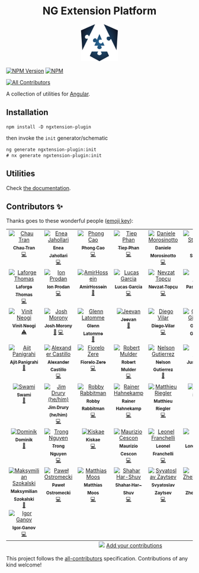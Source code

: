 <h1 align="center">NG Extension Platform</h1>
<p align="center">
<img src="/docs/public/ngxt-blue.svg" width="100px" height="100px">
</p>

[![NPM Version](https://img.shields.io/npm/v/ngxtension?style=flat-square)](https://npmjs.org/package/ngxtension)
[![NPM](https://img.shields.io/npm/dw/ngxtension?logo=npm&style=flat-square)](https://npmjs.org/package/ngxtension)

<!-- ALL-CONTRIBUTORS-BADGE:START - Do not remove or modify this section -->
[![All Contributors](https://img.shields.io/badge/all_contributors-50-orange.svg?style=flat-square)](#contributors-)
<!-- ALL-CONTRIBUTORS-BADGE:END -->

A collection of utilities for [Angular](https://angular.dev).

## Installation

```shell
npm install -D ngxtension-plugin
```

then invoke the `init` generator/schematic

```shell
ng generate ngxtension-plugin:init
# nx generate ngxtension-plugin:init
```

## Utilities

<!-- UTILITIES:START -->

Check [the documentation](https://ngxtension.netlify.app/).

<!-- UTILITIES:END -->

## Contributors ✨

Thanks goes to these wonderful people ([emoji key](https://allcontributors.org/docs/en/emoji-key)):

<!-- ALL-CONTRIBUTORS-LIST:START - Do not remove or modify this section -->
<!-- prettier-ignore-start -->
<!-- markdownlint-disable -->
<table>
  <tbody>
    <tr>
      <td align="center" valign="top" width="14.28%"><a href="https://nartc.me/"><img src="https://avatars.githubusercontent.com/u/25516557?v=4?s=100" width="100px;" alt="Chau Tran"/><br /><sub><b>Chau Tran</b></sub></a><br /><a href="https://github.com/ngxtension/ngxtension-platform/commits?author=nartc" title="Code">💻</a></td>
      <td align="center" valign="top" width="14.28%"><a href="https://eneajaho.me"><img src="https://avatars.githubusercontent.com/u/25394362?v=4?s=100" width="100px;" alt="Enea Jahollari"/><br /><sub><b>Enea Jahollari</b></sub></a><br /><a href="https://github.com/ngxtension/ngxtension-platform/commits?author=eneajaho" title="Code">💻</a></td>
      <td align="center" valign="top" width="14.28%"><a href="https://github.com/develite98"><img src="https://avatars.githubusercontent.com/u/43846216?v=4?s=100" width="100px;" alt="Phong Cao"/><br /><sub><b>Phong Cao</b></sub></a><br /><a href="https://github.com/ngxtension/ngxtension-platform/commits?author=develite98" title="Code">💻</a></td>
      <td align="center" valign="top" width="14.28%"><a href="https://www.tiepphan.com/"><img src="https://avatars.githubusercontent.com/u/7151365?v=4?s=100" width="100px;" alt="Tiep Phan"/><br /><sub><b>Tiep Phan</b></sub></a><br /><a href="https://github.com/ngxtension/ngxtension-platform/commits?author=tieppt" title="Code">💻</a></td>
      <td align="center" valign="top" width="14.28%"><a href="https://twitter.com/dmorosinotto"><img src="https://avatars.githubusercontent.com/u/3982050?v=4?s=100" width="100px;" alt="Daniele Morosinotto"/><br /><sub><b>Daniele Morosinotto</b></sub></a><br /><a href="https://github.com/ngxtension/ngxtension-platform/commits?author=dmorosinotto" title="Code">💻</a></td>
      <td align="center" valign="top" width="14.28%"><a href="https://houseofangular.io/"><img src="https://avatars.githubusercontent.com/u/67691339?v=4?s=100" width="100px;" alt="Mateusz Stefańczyk"/><br /><sub><b>Mateusz Stefańczyk</b></sub></a><br /><a href="https://github.com/ngxtension/ngxtension-platform/commits?author=va-stefanek" title="Code">💻</a></td>
      <td align="center" valign="top" width="14.28%"><a href="https://github.com/tomer953"><img src="https://avatars.githubusercontent.com/u/1807493?v=4?s=100" width="100px;" alt="Tomer953"/><br /><sub><b>Tomer953</b></sub></a><br /><a href="https://github.com/ngxtension/ngxtension-platform/commits?author=tomer953" title="Documentation">📖</a> <a href="https://github.com/ngxtension/ngxtension-platform/commits?author=tomer953" title="Code">💻</a></td>
    </tr>
    <tr>
      <td align="center" valign="top" width="14.28%"><a href="https://thomaslaforge.dev/home"><img src="https://avatars.githubusercontent.com/u/30832608?v=4?s=100" width="100px;" alt="Laforge Thomas"/><br /><sub><b>Laforge Thomas</b></sub></a><br /><a href="https://github.com/ngxtension/ngxtension-platform/commits?author=tomalaforge" title="Code">💻</a></td>
      <td align="center" valign="top" width="14.28%"><a href="https://yon.fun/"><img src="https://avatars.githubusercontent.com/u/6537167?v=4?s=100" width="100px;" alt="Ion Prodan"/><br /><sub><b>Ion Prodan</b></sub></a><br /><a href="https://github.com/ngxtension/ngxtension-platform/commits?author=wanoo21" title="Code">💻</a></td>
      <td align="center" valign="top" width="14.28%"><a href="https://github.com/amirhosseinfaraji"><img src="https://avatars.githubusercontent.com/u/15232909?v=4?s=100" width="100px;" alt="AmirHossein"/><br /><sub><b>AmirHossein</b></sub></a><br /><a href="https://github.com/ngxtension/ngxtension-platform/commits?author=amirhosseinfaraji" title="Documentation">📖</a></td>
      <td align="center" valign="top" width="14.28%"><a href="https://github.com/LcsGa"><img src="https://avatars.githubusercontent.com/u/58547290?v=4?s=100" width="100px;" alt="Lucas Garcia"/><br /><sub><b>Lucas Garcia</b></sub></a><br /><a href="https://github.com/ngxtension/ngxtension-platform/commits?author=LcsGa" title="Code">💻</a></td>
      <td align="center" valign="top" width="14.28%"><a href="https://nevzatopcu.medium.com"><img src="https://avatars.githubusercontent.com/u/33401667?v=4?s=100" width="100px;" alt="Nevzat Topçu"/><br /><sub><b>Nevzat Topçu</b></sub></a><br /><a href="https://github.com/ngxtension/ngxtension-platform/commits?author=nevzatopcu" title="Code">💻</a></td>
      <td align="center" valign="top" width="14.28%"><a href="https://ksgn.dev"><img src="https://avatars.githubusercontent.com/u/498197?v=4?s=100" width="100px;" alt="Pascal Küsgen"/><br /><sub><b>Pascal Küsgen</b></sub></a><br /><a href="https://github.com/ngxtension/ngxtension-platform/commits?author=Pascalmh" title="Documentation">📖</a></td>
      <td align="center" valign="top" width="14.28%"><a href="http://dalenguyen.me"><img src="https://avatars.githubusercontent.com/u/14116156?v=4?s=100" width="100px;" alt="Dale Nguyen"/><br /><sub><b>Dale Nguyen</b></sub></a><br /><a href="https://github.com/ngxtension/ngxtension-platform/commits?author=dalenguyen" title="Code">💻</a></td>
    </tr>
    <tr>
      <td align="center" valign="top" width="14.28%"><a href="https://github.com/vneogi199"><img src="https://avatars.githubusercontent.com/u/20491952?v=4?s=100" width="100px;" alt="Vinit Neogi"/><br /><sub><b>Vinit Neogi</b></sub></a><br /><a href="https://github.com/ngxtension/ngxtension-platform/commits?author=vneogi199" title="Tests">⚠️</a></td>
      <td align="center" valign="top" width="14.28%"><a href="https://www.joshmorony.com"><img src="https://avatars.githubusercontent.com/u/2578009?v=4?s=100" width="100px;" alt="Josh Morony"/><br /><sub><b>Josh Morony</b></sub></a><br /><a href="https://github.com/ngxtension/ngxtension-platform/commits?author=joshuamorony" title="Documentation">📖</a> <a href="https://github.com/ngxtension/ngxtension-platform/commits?author=joshuamorony" title="Code">💻</a></td>
      <td align="center" valign="top" width="14.28%"><a href="https://github.com/cskiwi"><img src="https://avatars.githubusercontent.com/u/847540?v=4?s=100" width="100px;" alt="Glenn Latomme"/><br /><sub><b>Glenn Latomme</b></sub></a><br /><a href="https://github.com/ngxtension/ngxtension-platform/commits?author=cskiwi" title="Documentation">📖</a></td>
      <td align="center" valign="top" width="14.28%"><a href="https://jeevanmahesha.github.io"><img src="https://avatars.githubusercontent.com/u/34814862?v=4?s=100" width="100px;" alt="Jeevan "/><br /><sub><b>Jeevan </b></sub></a><br /><a href="https://github.com/ngxtension/ngxtension-platform/commits?author=JeevanMahesha" title="Documentation">📖</a></td>
      <td align="center" valign="top" width="14.28%"><a href="https://github.com/diegovilar"><img src="https://avatars.githubusercontent.com/u/759416?v=4?s=100" width="100px;" alt="Diego Vilar"/><br /><sub><b>Diego Vilar</b></sub></a><br /><a href="https://github.com/ngxtension/ngxtension-platform/commits?author=diegovilar" title="Code">💻</a></td>
      <td align="center" valign="top" width="14.28%"><a href="https://github.com/gianmarcogiummarra"><img src="https://avatars.githubusercontent.com/u/9169021?v=4?s=100" width="100px;" alt="Gianmarco Giummarra"/><br /><sub><b>Gianmarco Giummarra</b></sub></a><br /><a href="https://github.com/ngxtension/ngxtension-platform/commits?author=gianmarcogiummarra" title="Documentation">📖</a></td>
      <td align="center" valign="top" width="14.28%"><a href="https://jamm.dev"><img src="https://avatars.githubusercontent.com/u/526352?v=4?s=100" width="100px;" alt="Evgeniy OZ"/><br /><sub><b>Evgeniy OZ</b></sub></a><br /><a href="https://github.com/ngxtension/ngxtension-platform/commits?author=e-oz" title="Code">💻</a></td>
    </tr>
    <tr>
      <td align="center" valign="top" width="14.28%"><a href="https://beta.ajitpanigrahi.com"><img src="https://avatars.githubusercontent.com/u/19947758?v=4?s=100" width="100px;" alt="Ajit Panigrahi"/><br /><sub><b>Ajit Panigrahi</b></sub></a><br /><a href="https://github.com/ngxtension/ngxtension-platform/commits?author=ajitzero" title="Documentation">📖</a></td>
      <td align="center" valign="top" width="14.28%"><a href="https://github.com/palexcast"><img src="https://avatars.githubusercontent.com/u/15246162?v=4?s=100" width="100px;" alt="Alexander Castillo"/><br /><sub><b>Alexander Castillo</b></sub></a><br /><a href="https://github.com/ngxtension/ngxtension-platform/commits?author=palexcast" title="Code">💻</a></td>
      <td align="center" valign="top" width="14.28%"><a href="https://github.com/fiorelozere"><img src="https://avatars.githubusercontent.com/u/47506023?v=4?s=100" width="100px;" alt="Fiorelo Zere"/><br /><sub><b>Fiorelo Zere</b></sub></a><br /><a href="https://github.com/ngxtension/ngxtension-platform/commits?author=fiorelozere" title="Code">💻</a></td>
      <td align="center" valign="top" width="14.28%"><a href="http://www.creativeid.nl"><img src="https://avatars.githubusercontent.com/u/4688582?v=4?s=100" width="100px;" alt="Robert Mulder"/><br /><sub><b>Robert Mulder</b></sub></a><br /><a href="https://github.com/ngxtension/ngxtension-platform/commits?author=robbaman" title="Code">💻</a></td>
      <td align="center" valign="top" width="14.28%"><a href="https://nelsonguti.dev/"><img src="https://avatars.githubusercontent.com/u/62297014?v=4?s=100" width="100px;" alt="Nelson Gutierrez"/><br /><sub><b>Nelson Gutierrez</b></sub></a><br /><a href="https://github.com/ngxtension/ngxtension-platform/commits?author=nelsongutidev" title="Documentation">📖</a></td>
      <td align="center" valign="top" width="14.28%"><a href="http://www.justinrassier.com"><img src="https://avatars.githubusercontent.com/u/1228424?v=4?s=100" width="100px;" alt="Justin Rassier"/><br /><sub><b>Justin Rassier</b></sub></a><br /><a href="https://github.com/ngxtension/ngxtension-platform/commits?author=justinrassier" title="Documentation">📖</a></td>
      <td align="center" valign="top" width="14.28%"><a href="https://github.com/rlmestre"><img src="https://avatars.githubusercontent.com/u/277805?v=4?s=100" width="100px;" alt="Rafael Mestre"/><br /><sub><b>Rafael Mestre</b></sub></a><br /><a href="https://github.com/ngxtension/ngxtension-platform/commits?author=rlmestre" title="Documentation">📖</a></td>
    </tr>
    <tr>
      <td align="center" valign="top" width="14.28%"><a href="https://github.com/swami-sanapathi"><img src="https://avatars.githubusercontent.com/u/40539126?v=4?s=100" width="100px;" alt="Swami"/><br /><sub><b>Swami</b></sub></a><br /><a href="https://github.com/ngxtension/ngxtension-platform/commits?author=swami-sanapathi" title="Documentation">📖</a></td>
      <td align="center" valign="top" width="14.28%"><a href="https://www.twitch.tv/geometricjim"><img src="https://avatars.githubusercontent.com/u/708229?v=4?s=100" width="100px;" alt="Jim Drury (he/him)"/><br /><sub><b>Jim Drury (he/him)</b></sub></a><br /><a href="https://github.com/ngxtension/ngxtension-platform/commits?author=geometricpanda" title="Code">💻</a></td>
      <td align="center" valign="top" width="14.28%"><a href="https://github.com/RobbyRabbitman"><img src="https://avatars.githubusercontent.com/u/54601487?v=4?s=100" width="100px;" alt="Robby Rabbitman"/><br /><sub><b>Robby Rabbitman</b></sub></a><br /><a href="https://github.com/ngxtension/ngxtension-platform/commits?author=RobbyRabbitman" title="Code">💻</a></td>
      <td align="center" valign="top" width="14.28%"><a href="https://www.rainerhahnekamp.com"><img src="https://avatars.githubusercontent.com/u/5721205?v=4?s=100" width="100px;" alt="Rainer Hahnekamp"/><br /><sub><b>Rainer Hahnekamp</b></sub></a><br /><a href="https://github.com/ngxtension/ngxtension-platform/commits?author=rainerhahnekamp" title="Code">💻</a></td>
      <td align="center" valign="top" width="14.28%"><a href="http://riegler.fr"><img src="https://avatars.githubusercontent.com/u/1300985?v=4?s=100" width="100px;" alt="Matthieu Riegler"/><br /><sub><b>Matthieu Riegler</b></sub></a><br /><a href="https://github.com/ngxtension/ngxtension-platform/commits?author=JeanMeche" title="Code">💻</a></td>
      <td align="center" valign="top" width="14.28%"><a href="https://github.com/isthatME"><img src="https://avatars.githubusercontent.com/u/37561224?v=4?s=100" width="100px;" alt="isthatME"/><br /><sub><b>isthatME</b></sub></a><br /><a href="https://github.com/ngxtension/ngxtension-platform/commits?author=isthatME" title="Documentation">📖</a></td>
      <td align="center" valign="top" width="14.28%"><a href="https://github.com/kkachniarz220"><img src="https://avatars.githubusercontent.com/u/50884231?v=4?s=100" width="100px;" alt="kkachniarz"/><br /><sub><b>kkachniarz</b></sub></a><br /><a href="https://github.com/ngxtension/ngxtension-platform/commits?author=kkachniarz220" title="Code">💻</a></td>
    </tr>
    <tr>
      <td align="center" valign="top" width="14.28%"><a href="https://dafnik.me"><img src="https://avatars.githubusercontent.com/u/16242839?v=4?s=100" width="100px;" alt="Dominik"/><br /><sub><b>Dominik</b></sub></a><br /><a href="https://github.com/ngxtension/ngxtension-platform/commits?author=Dafnik" title="Documentation">📖</a></td>
      <td align="center" valign="top" width="14.28%"><a href="https://www.linkedin.com/in/trong-nguyen/"><img src="https://avatars.githubusercontent.com/u/62984954?v=4?s=100" width="100px;" alt="Trong Nguyen"/><br /><sub><b>Trong Nguyen</b></sub></a><br /><a href="https://github.com/ngxtension/ngxtension-platform/commits?author=nguyenphutrong" title="Code">💻</a></td>
      <td align="center" valign="top" width="14.28%"><a href="https://github.com/Kiskae"><img src="https://avatars.githubusercontent.com/u/546681?v=4?s=100" width="100px;" alt="Kiskae"/><br /><sub><b>Kiskae</b></sub></a><br /><a href="https://github.com/ngxtension/ngxtension-platform/commits?author=Kiskae" title="Code">💻</a></td>
      <td align="center" valign="top" width="14.28%"><a href="https://github.com/mauriziocescon"><img src="https://avatars.githubusercontent.com/u/3672842?v=4?s=100" width="100px;" alt="Maurizio Cescon"/><br /><sub><b>Maurizio Cescon</b></sub></a><br /><a href="https://github.com/ngxtension/ngxtension-platform/commits?author=mauriziocescon" title="Code">💻</a></td>
      <td align="center" valign="top" width="14.28%"><a href="https://github.com/leonelvsc"><img src="https://avatars.githubusercontent.com/u/2332029?v=4?s=100" width="100px;" alt="Leonel Franchelli"/><br /><sub><b>Leonel Franchelli</b></sub></a><br /><a href="https://github.com/ngxtension/ngxtension-platform/commits?author=leonelvsc" title="Code">💻</a></td>
      <td align="center" valign="top" width="14.28%"><a href="http://codepen.io/lorenzodianni/"><img src="https://avatars.githubusercontent.com/u/7217805?v=4?s=100" width="100px;" alt="Lorenzo D'Ianni"/><br /><sub><b>Lorenzo D'Ianni</b></sub></a><br /><a href="https://github.com/ngxtension/ngxtension-platform/commits?author=lorenzodianni" title="Code">💻</a></td>
      <td align="center" valign="top" width="14.28%"><a href="https://www.berger-engineering.io"><img src="https://avatars.githubusercontent.com/u/29756792?v=4?s=100" width="100px;" alt="Michael Berger"/><br /><sub><b>Michael Berger</b></sub></a><br /><a href="https://github.com/ngxtension/ngxtension-platform/commits?author=mikelgo" title="Code">💻</a> <a href="https://github.com/ngxtension/ngxtension-platform/commits?author=mikelgo" title="Documentation">📖</a></td>
    </tr>
    <tr>
      <td align="center" valign="top" width="14.28%"><a href="https://github.com/illunix"><img src="https://avatars.githubusercontent.com/u/42069493?v=4?s=100" width="100px;" alt="Maksymilian Szokalski"/><br /><sub><b>Maksymilian Szokalski</b></sub></a><br /><a href="https://github.com/ngxtension/ngxtension-platform/commits?author=illunix" title="Documentation">📖</a></td>
      <td align="center" valign="top" width="14.28%"><a href="https://github.com/Ostromecky"><img src="https://avatars.githubusercontent.com/u/37908305?v=4?s=100" width="100px;" alt="Paweł Ostromecki"/><br /><sub><b>Paweł Ostromecki</b></sub></a><br /><a href="https://github.com/ngxtension/ngxtension-platform/commits?author=Ostromecky" title="Code">💻</a></td>
      <td align="center" valign="top" width="14.28%"><a href="https://github.com/mattmoos"><img src="https://avatars.githubusercontent.com/u/25790637?v=4?s=100" width="100px;" alt="Matthias Moos"/><br /><sub><b>Matthias Moos</b></sub></a><br /><a href="https://github.com/ngxtension/ngxtension-platform/commits?author=mattmoos" title="Code">💻</a></td>
      <td align="center" valign="top" width="14.28%"><a href="https://github.com/ShacharHarshuv"><img src="https://avatars.githubusercontent.com/u/4821858?v=4?s=100" width="100px;" alt="Shahar Har-Shuv"/><br /><sub><b>Shahar Har-Shuv</b></sub></a><br /><a href="https://github.com/ngxtension/ngxtension-platform/commits?author=ShacharHarshuv" title="Code">💻</a></td>
      <td align="center" valign="top" width="14.28%"><a href="https://github.com/MillerSvt"><img src="https://avatars.githubusercontent.com/u/143048525?v=4?s=100" width="100px;" alt="Svyatoslav Zaytsev"/><br /><sub><b>Svyatoslav Zaytsev</b></sub></a><br /><a href="https://github.com/ngxtension/ngxtension-platform/commits?author=MillerSvt" title="Code">💻</a></td>
      <td align="center" valign="top" width="14.28%"><a href="https://github.com/szheleshchenko"><img src="https://avatars.githubusercontent.com/u/78230221?v=4?s=100" width="100px;" alt="Sergei Zheleshchenko"/><br /><sub><b>Sergei Zheleshchenko</b></sub></a><br /><a href="https://github.com/ngxtension/ngxtension-platform/commits?author=szheleshchenko" title="Documentation">📖</a></td>
      <td align="center" valign="top" width="14.28%"><a href="http://andreasdorner.de"><img src="https://avatars.githubusercontent.com/u/66420187?v=4?s=100" width="100px;" alt="Andreas Dorner"/><br /><sub><b>Andreas Dorner</b></sub></a><br /><a href="https://github.com/ngxtension/ngxtension-platform/commits?author=endlacer" title="Code">💻</a></td>
    </tr>
    <tr>
      <td align="center" valign="top" width="14.28%"><a href="https://github.com/PForever"><img src="https://avatars.githubusercontent.com/u/24297126?v=4?s=100" width="100px;" alt="Igor Ganov"/><br /><sub><b>Igor Ganov</b></sub></a><br /><a href="https://github.com/ngxtension/ngxtension-platform/commits?author=PForever" title="Code">💻</a></td>
    </tr>
  </tbody>
  <tfoot>
    <tr>
      <td align="center" size="13px" colspan="7">
        <img src="https://raw.githubusercontent.com/all-contributors/all-contributors-cli/1b8533af435da9854653492b1327a23a4dbd0a10/assets/logo-small.svg">
          <a href="https://all-contributors.js.org/docs/en/bot/usage">Add your contributions</a>
        </img>
      </td>
    </tr>
  </tfoot>
</table>

<!-- markdownlint-restore -->
<!-- prettier-ignore-end -->

<!-- ALL-CONTRIBUTORS-LIST:END -->

This project follows the [all-contributors](https://github.com/all-contributors/all-contributors) specification. Contributions of any kind welcome!
